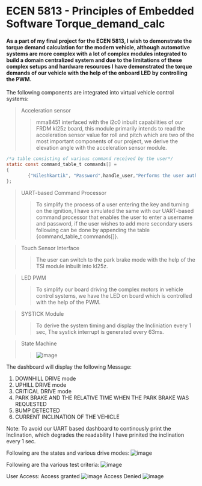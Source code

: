 # ECEN 5813 - Principles of Embedded Software Torque_demand_calc
#### As a part of my final project for the ECEN 5813, I wish to demonstrate the torque demand calculation for the modern vehicle, although automotive systems are more complex with a lot of complex modules integrated to build a domain centralized system and due to the limitations of these complex setups and hardware resources I have demonstrated the torque demands of our vehicle with the help of the onboard LED by controlling the PWM.
The following components are integrated into virtual vehicle control systems:
>Acceleration sensor
>>mma8451 interfaced with the i2c0 inbuilt capabilities of our FRDM kl25z board, this module primarily intends to read the acceleration sensor value for roll and pitch which are two of the most important components of our project, we derive the elevation angle with the acceleration sensor module.

```c
/*a table consisting of various command received by the user*/
static const command_table_t commands[] =
{
		{"Nileshkartik", "Password",handle_user,"Performs the user authentication"},						/*command author, callback function for author and help string*/
};
```
> UART-based Command Processor
>>To simplify the process of a user entering the key and turning on the ignition, I have simulated the same with our UART-based command processor that enables the user to enter a username and password, if the user wishes to add more secondary users following can be done by appending the table {command_table_t commands[]}.

>Touch Sensor Interface
>>The user can switch to the park brake mode with the help of the TSI module inbuilt into kl25z.

>LED PWM 
>> To simplify our board driving the complex motors in vehicle control systems, we have the LED on board which is controlled with the help of the PWM.

>SYSTICK Module 
>> To derive the system timing and display the Incliniation every 1 sec, The systick interrupt is generated every 63ms.

>State Machine
>>![image](https://user-images.githubusercontent.com/112504087/206822886-d7b3450b-c828-4212-a793-69923f5e348f.png)


The dashboard will display the following Message:
1. DOWNHILL DRIVE mode
2. UPHILL DRIVE mode
3. CRITICAL DRIVE mode
4. PARK BRAKE AND THE RELATIVE TIME WHEN THE PARK BRAKE WAS REQUESTED
5. BUMP DETECTED
6. CURRENT INCLINATION OF THE VEHICLE

Note: To avoid our UART based dashboard to continously print the Inclination, which degrades the readability I have prinited the inclination every 1 sec.

Following are the states and various drive modes:
![image](https://user-images.githubusercontent.com/112504087/206809179-d6024188-f050-4fce-afaa-652504d3ea58.png)

Following are tha various test criteria:
![image](https://user-images.githubusercontent.com/112504087/206810484-db17c474-da40-4d9d-8617-2ec3850a7051.png)

User Access:
Access granted
![image](https://user-images.githubusercontent.com/112504087/206811508-668146ca-6d1c-4d8b-a7df-d62527608ff0.png)
Access Denied
![image](https://user-images.githubusercontent.com/112504087/206811579-d3667d34-27ab-4c19-87e2-4e0f62880c1d.png)

